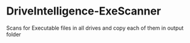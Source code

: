 # DriveIntelligence-ExeScanner
Scans for Executable files in all drives and copy each of them in output folder

